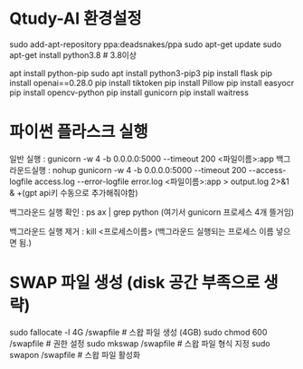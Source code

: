 # Qtudy-AI 환경설정


sudo add-apt-repository ppa:deadsnakes/ppa
sudo apt-get update
sudo apt-get install python3.8 # 3.8이상

apt install python-pip
sudo apt install python3-pip3
pip install flask
pip install openai==0.28.0
pip install tiktoken
pip install Pillow
pip install easyocr 
pip install opencv-python
pip install gunicorn
pip install waitress



# 파이썬 플라스크 실행
일반 실행 : gunicorn -w 4 -b 0.0.0.0:5000 --timeout 200 <파일이름>:app
백그라운드실행 : nohup gunicorn -w 4 -b 0.0.0.0:5000 --timeout 200 --access-logfile access.log --error-logfile error.log <파일이름>:app > output.log 2>&1 &
+(gpt api키 수동으로 추가해줘야함)


백그라운드 실행 확인
: ps ax | grep python   (여기서 gunicorn 프로세스 4개 뜰거임)

백그라운드 실행 제거
: kill <프로세스이름>   (백그라운드 실행되는 프로세스 이름 넣으면 됨.)



# SWAP 파일 생성  (disk 공간 부족으로 생략)
sudo fallocate -l 4G /swapfile  # 스왑 파일 생성 (4GB)
sudo chmod 600 /swapfile        # 권한 설정
sudo mkswap /swapfile            # 스왑 파일 형식 지정
sudo swapon /swapfile            # 스왑 파일 활성화



